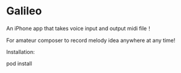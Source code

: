 # Galileo

An iPhone app that takes voice input and output midi file！

For amateur composer to record melody idea anywhere at any time!

Installation:

pod install
